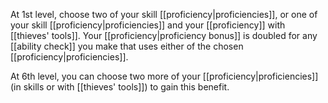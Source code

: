 At 1st level, choose two of your skill [[proficiency|proficiencies]], or one of your skill [[proficiency|proficiencies]] and your [[proficiency]] with [[thieves' tools]]. Your [[proficiency|proficiency bonus]] is doubled for any [[ability check]] you make that uses either of the chosen [[proficiency|proficiencies]].

At 6th level, you can choose two more of your [[proficiency|proficiencies]] (in skills or with [[thieves' tools]]) to gain this benefit.